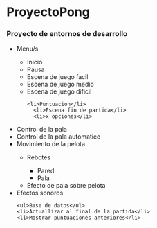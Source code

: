 <h1>ProyectoPong</h1>
<h3>Proyecto de entornos de desarrollo</h3>
<ul>
  <li>Menu/s</li>
  <ul>
    <li>Inicio</li>
    <li>Pausa</li>
	<li>Escena de juego facil</li>
	  <li>Escena de juego medio</li>
	  <li>Escena de juego dificil</li>
	  
  	<li>Puntuacion</li>
	  <li>Escena fin de partida</li>
	  <li>x opciones</li>
  </ul>
  <li>Control de la pala</li>
  <li>Control de la pala automatico</li>
  <li>Movimiento de la pelota</li>
  <ul>
    <li>Rebotes</li>
    <ul>
    <li>Pared</li>
    <li>Pala</li>  
    </ul>
    <li>Efecto de pala sobre pelota</li>
  </ul>
  <li>Efectos sonoros</li>

	<ul>Base de datos</ul>
	<li>Actuallizar al final de la partida</li>
	<li>Mostrar puntuaciones anteriores</li>
</ul>


	
		
		
		





